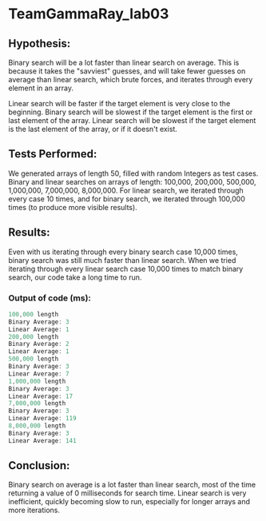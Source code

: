 # TeamGammaRay_lab03

## Hypothesis:
Binary search will be a lot faster than linear search on average. This is because it takes the "savviest" guesses, and will take fewer guesses on average than linear search, which brute forces, and iterates through every element in an array. 

Linear search will be faster if the target element is very close to the beginning.
Binary search will be slowest if the target element is the first or last element of the array. 
Linear search will be slowest if the target element is the last element of the array, or if it doesn't exist. 

## Tests Performed:

We generated arrays of length 50, filled with random Integers as test cases. 
Binary and linear searches on arrays of length: 100,000, 200,000, 500,000, 1,000,000, 7,000,000, 8,000,000. 
For linear search, we iterated through every case 10 times, and for binary search, we iterated through 100,000 times (to produce more visible results).

## Results: 

Even with us iterating through every binary search case 10,000 times, binary search was still much faster than linear search. 
When we tried iterating through every linear search case 10,000 times to match binary search, our code take a long time to run. 

### Output of code (ms): 
```java
100,000 length
Binary Average: 3
Linear Average: 1
200,000 length
Binary Average: 2
Linear Average: 1
500,000 length
Binary Average: 3
Linear Average: 7
1,000,000 length
Binary Average: 3
Linear Average: 17
7,000,000 length
Binary Average: 3
Linear Average: 119
8,000,000 length
Binary Average: 3
Linear Average: 141
```

## Conclusion: 

Binary search on average is a lot faster than linear search, most of the time returning a value of 0 milliseconds for search time. 
Linear search is very inefficient, quickly becoming slow to run, especially for longer arrays and more iterations. 
